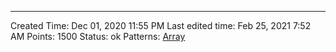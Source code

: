 ---
Created Time: Dec 01, 2020 11:55 PM
Last edited time: Feb 25, 2021 7:52 AM
Points: 1500
Status: ok
Patterns: [Array](Array.md)